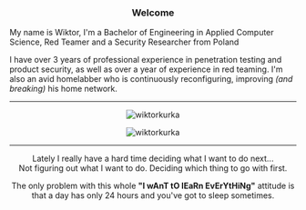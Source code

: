 ### <p align="center">Welcome</p>
<p>My name is Wiktor, I'm a Bachelor of Engineering in Applied Computer Science, Red Teamer and a Security Researcher from Poland </p>

<p>
  I have over 3 years of professional experience in penetration testing and product security, as well as over a year of experience in red teaming.  
  I'm also an avid homelabber who is continuously reconfiguring, improving <i>(and breaking)</i> his home network.
</p>


---

<!--
<p align="center">
  <img src="https://github-readme-stats.vercel.app/api/top-langs?username=wiktorkurka&show_icons=true&locale=en&layout=compact" alt="wiktorkurka" />
</p>
-->
<p align="center">
    <img align="center" src="https://github-readme-streak-stats.herokuapp.com/?user=wiktorkurka&" alt="wiktorkurka" />
</p>
<p align="center">
  <img src="https://komarev.com/ghpvc/?username=wiktorkurka&label=Profile%20views&color=0e75b6&style=flat" alt="wiktorkurka" />
</p>

___

<p align="center">
  Lately I really have a hard time deciding what I want to do next...
  <br>
  Not figuring out what I want to do. Deciding which thing to go with first.
</p>
<p align="center">The only problem with this whole <b>"I wAnT tO lEaRn EvErYtHiNg"</b> attitude is that a day has only 24 hours and you've got to sleep sometimes.</p>

